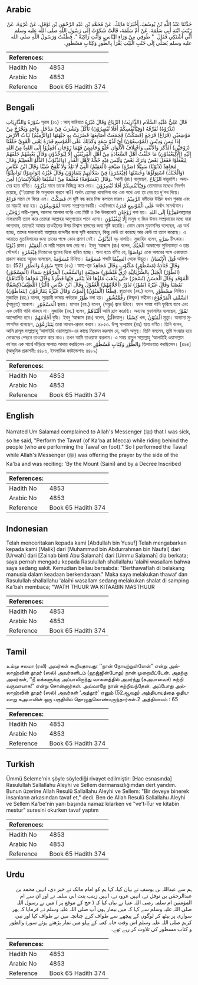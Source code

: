 ## Arabic


<div dir="rtl" lang="ar" style={{fontSize:'larger',backgroundColor:'#f8f9fa',padding:20}}>
حَدَّثَنَا عَبْدُ اللَّهِ بْنُ يُوسُفَ، أَخْبَرَنَا مَالِكٌ، عَنْ مُحَمَّدِ بْنِ عَبْدِ الرَّحْمَنِ بْنِ نَوْفَلٍ، عَنْ عُرْوَةَ، عَنْ زَيْنَبَ ابْنَةِ أَبِي سَلَمَةَ، عَنْ أُمِّ سَلَمَةَ، قَالَتْ شَكَوْتُ إِلَى رَسُولِ اللَّهِ صلى الله عليه وسلم أَنِّي أَشْتَكِي فَقَالَ ‏ "‏ طُوفِي مِنْ وَرَاءِ النَّاسِ، وَأَنْتِ رَاكِبَةٌ ‏"‏‏.‏ فَطُفْتُ وَرَسُولُ اللَّهِ صلى الله عليه وسلم يُصَلِّي إِلَى جَنْبِ الْبَيْتِ يَقْرَأُ بِالطُّورِ وَكِتَابٍ مَسْطُورٍ‏.‏
</div>
<div style={{backgroundColor:'#f8f9fa',padding:20, marginBottom: 10}}><table> <thead> <tr> <th>References:</th> <th></th> </tr> </thead> <tbody><tr><td>Hadith No</td><td>4853</td></tr><tr><td>Arabic No</td><td>4853</td></tr><tr><td>Reference</td><td>Book 65 Hadith 374</td></tr></tbody></table></div>

## Bengali


<div dir="ltr" lang="bn" style={{fontSize:'larger',backgroundColor:'#f8f9fa',padding:20}}>
سُوْرَةُ وَالذَّارِيَاتِ সূরাহ (৫১) : আয্ যারিয়াত قَالَ عَلِيٌّ عَلَيْهِ السَّلَام (الذَّارِيٰتُ) الرِّيَاحُ وَقَالَ غَيْرُهُ (تَذْرُوْهُ) تُفَرِّقُهُ (وَفِيْٓأَنْفُسِكُمْ أَفَلَا تُبْصِرُوْنَ) تَأْكُلُ وَتَشْرَبُ فِيْ مَدْخَلٍ وَاحِدٍ وَيَخْرُجُ مِنْ مَوْضِعَيْنِ (فَرَاغَ) فَرَجَعَ (فَصَكَّتْ) فَجَمَعَتْ أَصَابِعَهَا فَضَرَبَتْ بِهِ جَبْهَتَهَا (وَالرَّمِيْمُ) نَبَاتُ الْأَرْضِ إِذَا يَبِسَ وَدِيْسَ (لَمُوْسِعُوْنَ) أَيْ لَذُوْ سَعَةٍ وَكَذَلِكَ عَلَى الْمُوْسِعِ قَدَرَهُ يَعْنِي الْقَوِيَّ خَلَقْنَا (زَوْجَيْنِ) الذَّكَرَ وَالأُنْثَى وَاخْتِلَافُ الْأَلْوَانِ حُلْوٌ وَحَامِضٌ فَهُمَا زَوْجَانِ (فَفِرُّوْآ إِلَى اللهِ) مِنْ اللهِ إِلَيْهِ (إِلَّالِيَعْبُدُوْنِ) مَا خَلَقْتُ أَهْلَ السَّعَادَةِ مِنْ أَهْلِ الْفَرِيْقَيْنِ إِلَّا لِيُوَحِّدُوْنِ وَقَالَ بَعْضُهُمْ خَلَقَهُمْ لِيَفْعَلُوْا فَفَعَلَ بَعْضٌ وَتَرَكَ بَعْضٌ وَلَيْسَ فِيْهِ حُجَّةٌ لِأَهْلِ الْقَدَرِ (وَالذَّنُوْبُ) الدَّلْوُ الْعَظِيْمُ وَقَالَ مُجَاهِدٌ (ذَنُوْبًا) سَبِيْلًا (صَرَّةٍ) صَيْحَةٍ (الْعَقِيْمُ) الَّتِيْ لَا تَلِدُ وَلَا تُلْقِحُ شَيْئًا وَقَالَ ابْنُ عَبَّاسٍ (وَالْحُبُكُ) اسْتِوَاؤُهَا وَحُسْنُهَا (فِيْغَمْرَةٍ) فِيْ ضَلَالَتِهِمْ يَتَمَادَوْنَ وَقَالَ غَيْرُهُ (تَوَاصَوْا) تَوَاطَئُوْا وَقَالَ (مُسَوَّمَةً) مُعَلَّمَةً مِنْ السِّيْمَا (قُتِلَالْإِنْسَانُ) لُعِنَ. ‘আলী (রাঃ) বলেছেন, الرِّيَاحُ বায়ুরাশি। অন্যদের হতে বর্ণিত। تَذْرُوْهُ মানে তাকে বিচ্ছিন্ন করে দেয়। وَفِيْٓأَنْفُسِكُمْ أَفَلَا تُبْصِرُوْنَ তোমাদের মধ্যেও নিদর্শন রয়েছে, (‘‘তোমরা কি অনুধাবন করবে না?) অর্থাৎ তোমরা খানাপিনা কর এক পথে এবং তা বের হয় দু’পথ দিয়ে। فَرَاغَ মানে সে ফিরে এল। فَصَكَّتْ সে মুষ্টি বন্ধ করে নিজ কপালে মারল। الرَّمِيْمُ যমীনের উদ্ভিদ যখন শুকায় এবং তা মাড়াই করা হয়। لَمُوْسِعُوْنَ অবশ্য সম্প্রসারণকারী। এমনিভাবে عَلَى الْمُوْسِعِ قَدَرَهُ অর্থাৎ সামর্থ্যবান। زَوْجَيْنِ নারী-পুরুষ, আলাদা আলাদা বর্ণের এবং মিষ্টি ও টক উভয়কেই زَوْجَانِ বলা হয়। فَفِرُّوْآ إِلَى اللهِআল্লাহর নাফরমানী ত্যাগ করে তোমরা আল্লাহর আনুগত্যের পানে এসো। إِلَّا لِيَعْبُدُوْنِ মানুষ ও জিন উভয় সম্প্রদায়ের মধ্যে যারা ভাগ্যবান, তাদেরই আমার তাওহীদের উপর বিশ্বাস স্থাপনের জন্য সৃষ্টি করেছি। কোন কোন মুফাসসির বলেছেন, এর অর্থ হচ্ছে, তাদের সকলকেই আল্লাহর বন্দেগীর জন্য সৃষ্টি করেছেন, কিন্তু কেউ তা করেছে আর কেউ তা ত্যাগ করেছে। এ আয়াতে মুতাযিলাদের জন্য তাদের পক্ষে কোন প্রমাণ নেই। الذَّنُوْبُ বড় বালতি। মুজাহিদ বলেন, صَرَّةٍ চীৎকার। ذُنُوْبًا রাস্তা। الْعَقِيْمُ যে নারী সন্তান জন্ম দেয় না। ইবনু ‘আব্বাস (রাঃ) বলেন, الْحُبُكُ আকাশের সুবিন্যস্ততা ও তার সৌন্দর্য। فِيْغَمْرَةٍ নিজেদের ভুলের দিকে ধাবিত হচ্ছে। অন্য হতে বর্ণিত যে, تَوَاصَوْا একে অপরের সঙ্গে একাত্মতা প্রকাশ করছে আরও বলেছেন, مُسَوَّمَةً চিহ্নিত। مُسَوَّمَةً শব্দটি السِيِّمًا থেকে উদ্ভূত। قُتِلَ الْإِنْسَانُ অভিশপ্ত। (52) سُوْرَةُ وَالطُّوْرِ সূরাহ (৫২) : আত্-তূর وَقَالَ قَتَادَةُ (مَسْطُوْرٍ) مَكْتُوْبٍ وَقَالَ مُجَاهِدٌ (الطُّوْرُ) الْجَبَلُ بِالسُّرْيَانِيَّةِ (رَقٍّ مَّنْشُوْرٍ) صَحِيْفَةٍ (وَالسَّقْفِ) الْمَرْفُوْعِ سَمَاءٌ (الْمَسْجُوْرِ) الْمُوْقَدِ وَقَالَ الْحَسَنُ (تُسْجَرُ) حَتَّى يَذْهَبَ مَاؤُهَا فَلَا يَبْقَى فِيْهَا قَطْرَةٌ وَقَالَ مُجَاهِدٌ (أَلَتْنَاهُمْ) نَقَصْنَا وَقَالَ غَيْرُهُ (تَمُوْرُ) تَدُوْرُ (أَحْلَامُهُمْ) الْعُقُوْلُ وَقَالَ ابْنُ عَبَّاسٍ (الْبَرُّ) اللَّطِيْفُ(كِسْفًا) قِطْعًا (الْمَنُوْنُ) الْمَوْتُ وَقَالَ غَيْرُهُ يَتَنَازَعُوْنَ (يَتَعَاطَوْنَ). ক্বাতাদাহ (রহ.) বলেন, مَسْطُوْرٍ লিখিত। মুজাহিদ (রহ.) বলেন, সুরয়ানী ভাষায় পর্বতকে طُّوْرُ বলা হয়। رَقٍّمَّنْشُوْرٍ (উন্মুক্ত) সহীফা।السَّقْفِ الْمَرْفُوْعِ (সমুন্নত) আকাশ। الْمَسْجُوْرِ জ্বলন্ত। হাসান (রহ.) বলেন, (সমুদ্র) জ্বলে উঠবে। ফলে সমস্ত পানি ফুরিয়ে যাবে এবং এক ফোঁটা পানি থাকবে না। মুজাহিদ (রহ.) বলেন, أَلَتْنَاهُمْ আমি হ্রাস করেছি। অন্যান্য মুফাসসির বলেছেন, تَمُوْرُ আন্দোলিত হবে। أَحْلَامُهُمْ বুদ্ধি। ইবনু ‘আব্বাস (রাঃ) বলেন, الْبَرُّদয়ালু। كِسْفًا খন্ড, الْمَنُوْنُ মৃত্যু। অন্যান্য মুফাসসির বলেছেন, يَتَنَازَعُوْنَ তারা আদান-প্রদান করবে। ৪৮৫৩. উম্মু সালামাহ (রাঃ) হতে বর্ণিত। তিনি বলেন, আমি রাসূল সাল্লাল্লাহু ‘আলাইহি ওয়াসাল্লাম-এর কাছে নিবেদন করলাম যে, আমি অসুস্থ। তিনি বললেন, তুমি সওয়ার হয়ে লোকদের পেছনে তাওয়াফ করে নাও। তখন আমি তাওয়াফ করলাম। এ সময় রাসূল সাল্লাল্লাহু ‘আলাইহি ওয়াসাল্লাম কা‘বার এক পার্শ্বে দাঁড়িয়ে সালাত আদায় করছিলেন এবং وَالطُّوْرِ وَكِتَابٍ مَّسْطُوْرٍ তিলাওয়াত করছিলেন। [৪৬৪] (আধুনিক প্রকাশনীঃ ৪৪৮৬, ইসলামিক ফাউন্ডেশনঃ ৪৪৮৯)
</div>
<div style={{backgroundColor:'#f8f9fa',padding:20, marginBottom: 10}}><table> <thead> <tr> <th>References:</th> <th></th> </tr> </thead> <tbody><tr><td>Hadith No</td><td>4853</td></tr><tr><td>Arabic No</td><td>4853</td></tr><tr><td>Reference</td><td>Book 65 Hadith 374</td></tr></tbody></table></div>

## English


<div dir="ltr" lang="en" style={{fontSize:'larger',backgroundColor:'#f8f9fa',padding:20}}>
Narrated Um Salama:I complained to Allah's Messenger (ﷺ) that I was sick, so he said, "Perform the Tawaf (of Ka'ba at Mecca) while riding behind the people (who are performing the Tawaf on foot)." So I performed the Tawaf while Allah's Messenger (ﷺ) was offering the prayer by the side of the Ka'ba and was reciting: 'By the Mount (Saini) and by a Decree Inscribed
</div>
<div style={{backgroundColor:'#f8f9fa',padding:20, marginBottom: 10}}><table> <thead> <tr> <th>References:</th> <th></th> </tr> </thead> <tbody><tr><td>Hadith No</td><td>4853</td></tr><tr><td>Arabic No</td><td>4853</td></tr><tr><td>Reference</td><td>Book 65 Hadith 374</td></tr></tbody></table></div>

## Indonesian


<div dir="ltr" lang="id" style={{fontSize:'larger',backgroundColor:'#f8f9fa',padding:20}}>
Telah menceritakan kepada kami [Abdullah bin Yusuf] Telah mengabarkan kepada kami [Malik] dari [Muhammad bin Abdurrahman bin Naufal] dari [Urwah] dari [Zainab binti Abu Salamah] dari [Ummu Salamah] dia berkata; saya pernah mengadu kepada Rasulullah shallallahu 'alaihi wasallam bahwa saya sedang sakit. Kemudian beliau bersabda: "Berthawaflah di belakang manusia dalam keadaan berkendaraan." Maka saya melakukan thawaf dan Rasulullah shallallahu 'alaihi wasallam sedang melakukan shalat di samping Ka'bah membaca; "WATH THUUR WA KITAABIN MASTHUUR
</div>
<div style={{backgroundColor:'#f8f9fa',padding:20, marginBottom: 10}}><table> <thead> <tr> <th>References:</th> <th></th> </tr> </thead> <tbody><tr><td>Hadith No</td><td>4853</td></tr><tr><td>Arabic No</td><td>4853</td></tr><tr><td>Reference</td><td>Book 65 Hadith 374</td></tr></tbody></table></div>

## Tamil


<div dir="ltr" lang="ta" style={{fontSize:'larger',backgroundColor:'#f8f9fa',padding:20}}>
உம்மு சலமா (ரலி) அவர்கள் கூறியதாவது: ‘‘நான் நோயுற்றுள்ளேன்” என்று அல்லாஹ்வின் தூதர் (ஸல்) அவர்களிடம் (ஹஜ்ஜின்போது) நான் முறையிட்டேன். அதற்கு அவர்கள், ‘‘நீ மக்களுக்கு அப்பாலிருந்து வாகனத்தில் அமர்ந்து (கஅபாவைச்) சுற்றி வருவாயாக!” என்று சொன்னார்கள். அவ்வாறே நான் சுற்றிவந்தேன். அப்போது அல்லாஹ்வின் தூதர் (ஸல்) அவர்கள் ‘அத்தூர்’ எனும் (52ஆவது) அத்தியாயத்தை ஓதியவாறு கஅபாவின் ஒரு பகுதியில் தொழுதுகொண்டிருந்தார்கள்.2 அத்தியாயம் : 65
</div>
<div style={{backgroundColor:'#f8f9fa',padding:20, marginBottom: 10}}><table> <thead> <tr> <th>References:</th> <th></th> </tr> </thead> <tbody><tr><td>Hadith No</td><td>4853</td></tr><tr><td>Arabic No</td><td>4853</td></tr><tr><td>Reference</td><td>Book 65 Hadith 374</td></tr></tbody></table></div>

## Turkish


<div dir="ltr" lang="tr" style={{fontSize:'larger',backgroundColor:'#f8f9fa',padding:20}}>
Ümmü Seleme'nin şöyle söylediği rivayet edilmiştir: [Hac esnasında] Rasulullah Sallallahu Aleyhi ve Sellem dermansızlığımdan dert yandım. Bunun üzerine Allah Resulü Sallallahu Aleyhi ve Sellem: "Bir deveye binerek insanların arkasından tavaf et," dedi. Ben de Allah Resulü Sallallahu Aleyhi ve Sellem Ka'be'nin yanı başında namaz kılarken ve "ve't-Tur ve kitabin mestur" suresini okurken tavaf yaptım
</div>
<div style={{backgroundColor:'#f8f9fa',padding:20, marginBottom: 10}}><table> <thead> <tr> <th>References:</th> <th></th> </tr> </thead> <tbody><tr><td>Hadith No</td><td>4853</td></tr><tr><td>Arabic No</td><td>4853</td></tr><tr><td>Reference</td><td>Book 65 Hadith 374</td></tr></tbody></table></div>

## Urdu


<div dir="rtl" lang="ur" style={{fontSize:'larger',backgroundColor:'#f8f9fa',padding:20}}>
ہم سے عبداللہ بن یوسف نے بیان کیا، کہا ہم کو امام مالک نے خبر دی، انہیں محمد بن عبدالرحمٰن بن نوفل نے، انہیں عروہ نے، انہیں زینب بنت ابی سلمہ نے اور ان سے ام المؤمنین ام سلمہ رضی اللہ عنہا نے بیان کیا کہ ( حج کے موقع پر ) میں نے رسول اللہ صلی اللہ علیہ وسلم سے کہا کہ میں بیمار ہوں آپ صلی اللہ علیہ وسلم نے فرمایا کہ پھر سواری پر بیٹھ کر لوگوں کے پیچھے سے طواف کرے چنانچہ میں نے طواف کیا اور نبی کریم صلی اللہ علیہ وسلم اس وقت خانہ کعبہ کے پہلو میں نماز پڑھتے ہوئے سورۃ والطور و کتاب مسطور کی تلاوت کر رہے تھے۔
</div>
<div style={{backgroundColor:'#f8f9fa',padding:20, marginBottom: 10}}><table> <thead> <tr> <th>References:</th> <th></th> </tr> </thead> <tbody><tr><td>Hadith No</td><td>4853</td></tr><tr><td>Arabic No</td><td>4853</td></tr><tr><td>Reference</td><td>Book 65 Hadith 374</td></tr></tbody></table></div>